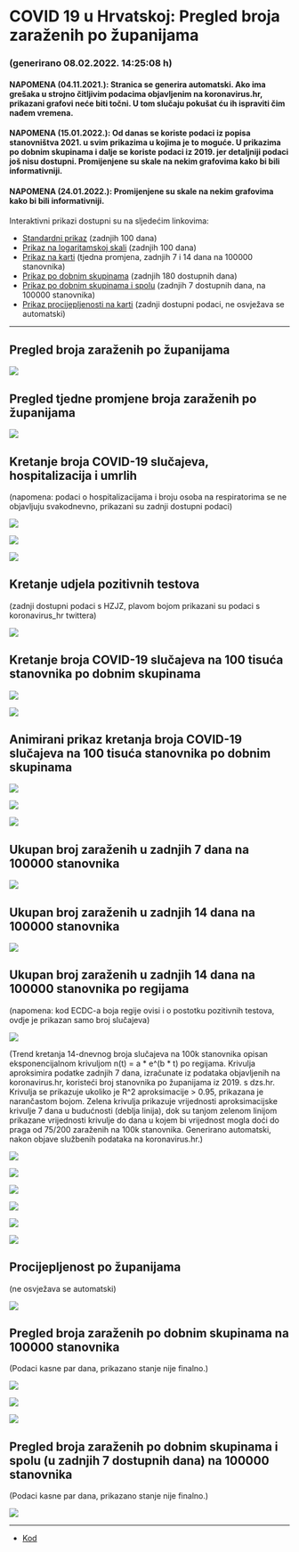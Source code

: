 # COVID 19 u Hrvatskoj: Pregled broja zaraženih po županijama

### (generirano 08.02.2022. 14:25:08 h)

#### NAPOMENA (04.11.2021.): Stranica se generira automatski. Ako ima grešaka u strojno čitljivim podacima objavljenim na koronavirus.hr, prikazani grafovi neće biti točni. U tom slučaju pokušat ću ih ispraviti čim nađem vremena.

#### NAPOMENA (15.01.2022.): Od danas se koriste podaci iz popisa stanovništva 2021. u svim prikazima u kojima je to moguće. U prikazima po dobnim skupinama i dalje se koriste podaci iz 2019. jer detaljniji podaci još nisu dostupni. Promijenjene su skale na nekim grafovima kako bi bili informativniji.

#### NAPOMENA (24.01.2022.): Promijenjene su skale na nekim grafovima kako bi bili informativniji.

Interaktivni prikazi dostupni su na sljedećim linkovima:

- [Standardni prikaz](html/index.html) (zadnjih 100 dana)
- [Prikaz na logaritamskoj skali](html/index_log.html) (zadnjih 100 dana)
- [Prikaz na karti](html/index_map.html) (tjedna promjena, zadnjih 7 i 14 dana na 100000 stanovnika)
- [Prikaz po dobnim skupinama](html/index_per_age.html) (zadnjih 180 dostupnih dana)
- [Prikaz po dobnim skupinama i spolu](html/index_pyramid.html) (zadnjih 7 dostupnih dana, na 100000 stanovnika)
- [Prikaz procijepljenosti na karti](html/index_vaccination.html) (zadnji dostupni podaci, ne osvježava se automatski)

-----

## Pregled broja zaraženih po županijama

![](img/2022_02_07_line_plots.png)

## Pregled tjedne promjene broja zaraženih po županijama

![](img/2022_02_07_map.png)

## Kretanje broja COVID-19 slučajeva, hospitalizacija i umrlih

(napomena: podaci o hospitalizacijama i broju osoba na respiratorima se ne objavljuju svakodnevno, prikazani su zadnji dostupni podaci)

![](img/2022_02_07_cases_hospitalisations_deaths.png)

![](img/2022_02_07_cases_hospitalisations_deaths_log.png)

![](img/2022_02_07_cases_hospitalisations_deaths_log_age.png)

## Kretanje udjela pozitivnih testova

(zadnji dostupni podaci s HZJZ, plavom bojom prikazani su podaci s koronavirus_hr twittera)

![](img/2022_02_07_percentage_positive_tests.png)

## Kretanje broja COVID-19 slučajeva na 100 tisuća stanovnika po dobnim skupinama

![](img/2022_02_07_cases_per_age_group_lines.png)

![](img/2022_02_07_cases_per_age_group_lines_log.png)

## Animirani prikaz kretanja broja COVID-19 slučajeva na 100 tisuća stanovnika po dobnim skupinama

![](img/2022_02_07anim_aug_1200.gif)

![](img/anim_cases_2022_02_07_vs_2020.gif)

![](img/2022_02_07all_counties_dots.png)

## Ukupan broj zaraženih u zadnjih 7 dana na 100000 stanovnika

![](img/2022_02_07_map_7_day_per_100k.png)

## Ukupan broj zaraženih u zadnjih 14 dana na 100000 stanovnika

![](img/2022_02_07_map_14_day_per_100k.png)

## Ukupan broj zaraženih u zadnjih 14 dana na 100000 stanovnika po regijama

(napomena: kod ECDC-a boja regije ovisi i o postotku pozitivnih testova, ovdje je prikazan samo broj slučajeva)

![](img/2022_02_07_map_14_day_per_100k_region.png)

(Trend kretanja 14-dnevnog broja slučajeva na 100k stanovnika opisan eksponencijalnom krivuljom n(t) = a * e^(b * t) po regijama. Krivulja aproksimira podatke zadnjih 7 dana, izračunate iz podataka objavljenih na koronavirus.hr, koristeći broj stanovnika po županijama iz 2019. s dzs.hr. Krivulja se prikazuje ukoliko je R^2 aproksimacije > 0.95, prikazana je narančastom bojom. Zelena krivulja prikazuje vrijednosti aproksimacijske krivulje 7 dana u budućnosti (deblja linija), dok su tanjom zelenom linijom prikazane vrijednosti krivulje do dana u kojem bi vrijednost mogla doći do praga od 75/200 zaraženih na 100k stanovnika. Generirano automatski, nakon objave službenih podataka na koronavirus.hr.)

![](img/2022_02_07_current_Jadranska_Hrvatska.png)

![](img/2022_02_07_current_Panonska_Hrvatska.png)

![](img/2022_02_07_current_Grad_Zagreb.png)

![](img/2022_02_07_current_Sjeverna_Hrvatska.png)

![](img/2022_02_07_current_Republika_Hrvatska.png)

![](img/2022_02_07_cases_hospitalisations_deaths_Republika_Hrvatska.png)

## Procijepljenost po županijama

(ne osvježava se automatski)

![](img/2022_02_07_vaccination.png)

## Pregled broja zaraženih po dobnim skupinama na 100000 stanovnika

(Podaci kasne par dana, prikazano stanje nije finalno.)

![](img/2022_02_07_per_age_group.png)

![](img/2022_02_07_per_age_group_all_0.png)

![](img/2022_02_07_per_age_group_all_1.png)

## Pregled broja zaraženih po dobnim skupinama i spolu (u zadnjih 7 dostupnih dana) na 100000 stanovnika

(Podaci kasne par dana, prikazano stanje nije finalno.)

![](img/2022_02_07_pyramid.png)

-----

- [Kod](https://github.com/ppalasek/covid_plots_croatia)

